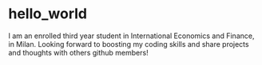# hello_world
I am an enrolled third year student in International Economics and Finance, in Milan.
Looking forward to boosting my coding skills and share projects and thoughts with others github members!
